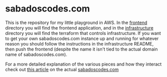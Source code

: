 # sabadoscodes.com

This is the repository for my little playground in AWS. In the [frontend](frontend/README.md) directory you will find
the frontend application, and in the [infrastructure](infrastructure/README.md) directory you will find the terraform
that controls infrastructure. If you want to get your own sabadoscodes.com instance up and running for whatever reason
you should follow the instructions in the infrastructure README, then push the frontend (despite the name it isn't
tied to the actual domain name of sabadoscodes.com).

For a more detailed explanation of the various pieces and how they interact check out [this article](https://sabadoscodes.com/articles/article/0)
on the actual [sabadoscodes.com](https://sabadoscodes.com)
